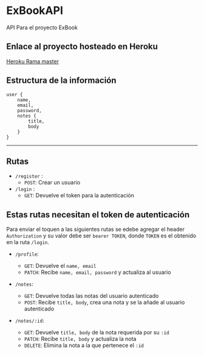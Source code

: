 # ExBookAPI
API Para el proyecto ExBook

## Enlace al proyecto hosteado en Heroku
[Heroku Rama master](https://ex-book-api.herokuapp.com/)

## Estructura de la información

```
user {
    name,
    email,
    password,
    notes {
        title,
        body
    }
}
```
---
## Rutas
- `/register` :
    - `POST`: Crear un usuario
- `/login` :
    - `GET`: Devuelve el token para la autenticación

## Estas rutas necesitan el token de autenticación
Para enviar el toquen a las siguientes rutas se edebe agregar el header `Authorization` y su valor debe ser `bearer TOKEN`, donde `TOKEN` es el obtenido en la ruta `/login`.

- `/profile`:
    - `GET`: Devuelve el `name, email`
    - `PATCH`: Recibe `name, email, password` y actualiza al usuario

- `/notes`:
    - `GET`: Devuelve todas las notas del usuario autenticado
    - `POST`: Recibe `title, body`, crea una nota y se la añade al usuario autenticado
- `/notes/:id`:
    - `GET`: Devuelve `title, body` de la nota requerida por su `:id`
    - `PATCH`: Recibe `title, body` y actualiza la nota
    - `DELETE`: Elimina la nota a la que pertenece el `:id`